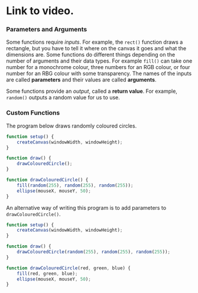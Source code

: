 # Link to video.

### Parameters and Arguments

Some functions require *inputs*. For example, the `rect()` function draws a rectangle, but you have to tell it where on the canvas it goes and what the dimensions are. Some functions do different things depending on the number of arguments and their data types. For example `fill()` can take one number for a monochrome colour, three numbers for an RGB colour, or four number for an RBG colour with some transparency. The names of the inputs are called **parameters** and their values are called **arguments**. 

Some functions provide an *output*, called a **return value**. For example, `random()` outputs a random value for us to use.

### Custom Functions

The program below draws randomly coloured circles.

```js
function setup() {
    createCanvas(windowWidth, windowHeight);
}

function draw() {
    drawColouredCircle();
}

function drawColouredCircle() {
    fill(random(255), random(255), random(255));
    ellipse(mouseX, mouseY, 50);
}
```

An alternative way of writing this program is to add parameters to `drawColouredCircle()`.

```js
function setup() {
    createCanvas(windowWidth, windowHeight);
}

function draw() {
    drawColouredCircle(random(255), random(255), random(255));
}

function drawColouredCircle(red, green, blue) {
    fill(red, green, blue);
    ellipse(mouseX, mouseY, 50);
}
```
